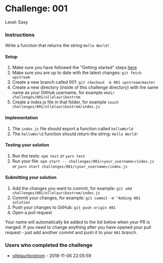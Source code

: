 # Challenge: 001

Level: Easy

### Instructions

Write a function that returns the string `Hello World!`

#### Setup

1. Make sure you have followed the "Getting started" steps [here](https://github.com/ollelauribostrom/challenges#getting-started)
1. Make sure you are up to date with the latest changes: `git fetch upstream`
1. Create a new branch called 001: `git checkout -b 001 upstream/master`
1. Create a new directory (inside of this challenge directory) with the same name as your GitHub username, for example `mkdir challenges/001/ollelauribostrom`
1. Create a index.js file in that folder, for example `touch challenges/001/ollelauribostrom/index.js`

#### Implementation

1. The `index.js` file should export a function called `helloWorld`
1. The `helloWorld` function should return the string: `Hello World!`

#### Testing your solution

1. Run the tests: `npm test` _or_ `yarn test`
1. Run your file: `npm start -- challenges/001/<your_username>/index.js` _or_ `yarn start challenges/001/<your_username>/index.js`

#### Submitting your solution

1. Add the changes you want to commit, for example: `git add challenges/001/ollelauribostrom/index.js`
1. Commit your changes, for example: `git commit -m "Adding 001 solution`
1. Push your changes to GitHub: `git push origin 001`
1. Open a pull request

Your name will automatically be added to the list below when your PR is merged. If you need to change anything after you have opened your pull request - just add another commit and push it to your `001` branch.

### Users who completed the challenge

- [ollelauribostrom](https://github.com/ollelauribostrom) - 2018-11-06 22:05:59